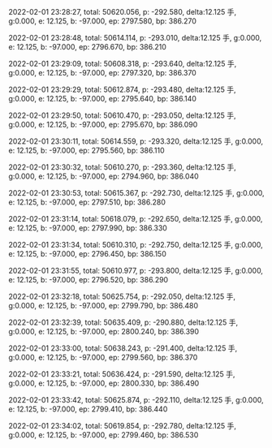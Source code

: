 2022-02-01 23:28:27, total: 50620.056, p: -292.580, delta:12.125 手, g:0.000, e: 12.125, b: -97.000, ep: 2797.580, bp: 386.270

2022-02-01 23:28:48, total: 50614.114, p: -293.010, delta:12.125 手, g:0.000, e: 12.125, b: -97.000, ep: 2796.670, bp: 386.210

2022-02-01 23:29:09, total: 50608.318, p: -293.640, delta:12.125 手, g:0.000, e: 12.125, b: -97.000, ep: 2797.320, bp: 386.370

2022-02-01 23:29:29, total: 50612.874, p: -293.480, delta:12.125 手, g:0.000, e: 12.125, b: -97.000, ep: 2795.640, bp: 386.140

2022-02-01 23:29:50, total: 50610.470, p: -293.050, delta:12.125 手, g:0.000, e: 12.125, b: -97.000, ep: 2795.670, bp: 386.090

2022-02-01 23:30:11, total: 50614.559, p: -293.320, delta:12.125 手, g:0.000, e: 12.125, b: -97.000, ep: 2795.560, bp: 386.110

2022-02-01 23:30:32, total: 50610.270, p: -293.360, delta:12.125 手, g:0.000, e: 12.125, b: -97.000, ep: 2794.960, bp: 386.040

2022-02-01 23:30:53, total: 50615.367, p: -292.730, delta:12.125 手, g:0.000, e: 12.125, b: -97.000, ep: 2797.510, bp: 386.280

2022-02-01 23:31:14, total: 50618.079, p: -292.650, delta:12.125 手, g:0.000, e: 12.125, b: -97.000, ep: 2797.990, bp: 386.330

2022-02-01 23:31:34, total: 50610.310, p: -292.750, delta:12.125 手, g:0.000, e: 12.125, b: -97.000, ep: 2796.450, bp: 386.150

2022-02-01 23:31:55, total: 50610.977, p: -293.800, delta:12.125 手, g:0.000, e: 12.125, b: -97.000, ep: 2796.520, bp: 386.290

2022-02-01 23:32:18, total: 50625.754, p: -292.050, delta:12.125 手, g:0.000, e: 12.125, b: -97.000, ep: 2799.790, bp: 386.480

2022-02-01 23:32:39, total: 50635.409, p: -290.880, delta:12.125 手, g:0.000, e: 12.125, b: -97.000, ep: 2800.240, bp: 386.390

2022-02-01 23:33:00, total: 50638.243, p: -291.400, delta:12.125 手, g:0.000, e: 12.125, b: -97.000, ep: 2799.560, bp: 386.370

2022-02-01 23:33:21, total: 50636.424, p: -291.590, delta:12.125 手, g:0.000, e: 12.125, b: -97.000, ep: 2800.330, bp: 386.490

2022-02-01 23:33:42, total: 50625.874, p: -292.110, delta:12.125 手, g:0.000, e: 12.125, b: -97.000, ep: 2799.410, bp: 386.440

2022-02-01 23:34:02, total: 50619.854, p: -292.780, delta:12.125 手, g:0.000, e: 12.125, b: -97.000, ep: 2799.460, bp: 386.530